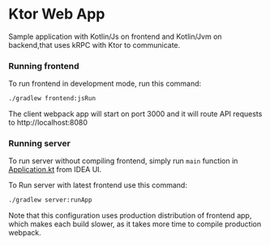 # Ktor Web App
Sample application with Kotlin/Js on frontend and Kotlin/Jvm on backend,that uses kRPC with Ktor to communicate.

### Running frontend
To run frontend in development mode, run this command:
```bash
./gradlew frontend:jsRun
```
The client webpack app will start on port 3000 and it will route API requests to http://localhost:8080

### Running server
To run server without compiling frontend, simply run `main` function in [Application.kt](/server/src/main/kotlin/codes/draeger/korpus/Application.kt) from IDEA UI.

To Run server with latest frontend use this command:
```bash
./gradlew server:runApp
```
Note that this configuration uses production distribution of frontend app, which makes each build slower, as it takes more time to compile production webpack.